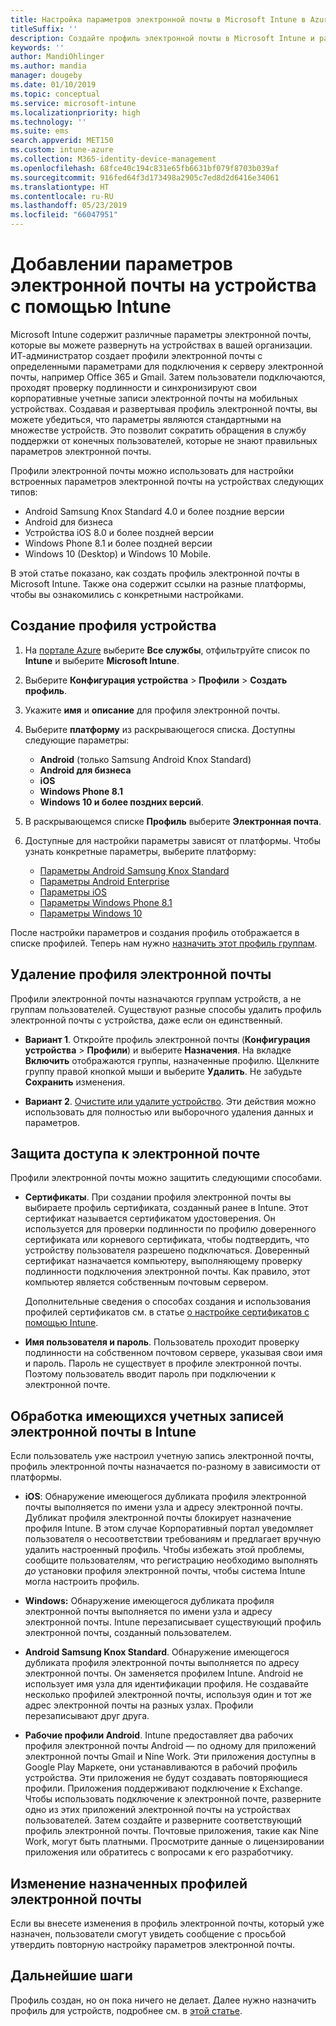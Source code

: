```yaml
---
title: Настройка параметров электронной почты в Microsoft Intune в Azure | Документация Майкрософт
titleSuffix: ''
description: Создайте профиль электронной почты в Microsoft Intune и разверните его на устройствах Android для бизнеса, iOS и Windows. Используйте профиль электронной почты, чтобы настроить общие параметры электронной почты, включая сервер электронной почты и метод проверки подлинности для подключения к корпоративной электронной почте на управляемых устройствах.
keywords: ''
author: MandiOhlinger
ms.author: mandia
manager: dougeby
ms.date: 01/10/2019
ms.topic: conceptual
ms.service: microsoft-intune
ms.localizationpriority: high
ms.technology: ''
ms.suite: ems
search.appverid: MET150
ms.custom: intune-azure
ms.collection: M365-identity-device-management
ms.openlocfilehash: 68fce40c194c831e65fb6631bf079f8703b039af
ms.sourcegitcommit: 916fed64f3d173498a2905c7ed8d2d6416e34061
ms.translationtype: HT
ms.contentlocale: ru-RU
ms.lasthandoff: 05/23/2019
ms.locfileid: "66047951"
---
```

# <a name="add-email-settings-to-devices-using-intune"></a>Добавлении параметров электронной почты на устройства с помощью Intune

Microsoft Intune содержит различные параметры электронной почты, которые вы можете развернуть на устройствах в вашей организации. ИТ-администратор создает профили электронной почты с определенными параметрами для подключения к серверу электронной почты, например Office 365 и Gmail. Затем пользователи подключаются, проходят проверку подлинности и синхронизируют свои корпоративные учетные записи электронной почты на мобильных устройствах. Создавая и развертывая профиль электронной почты, вы можете убедиться, что параметры являются стандартными на множестве устройств. Это позволит сократить обращения в службу поддержки от конечных пользователей, которые не знают правильных параметров электронной почты.

Профили электронной почты можно использовать для настройки встроенных параметров электронной почты на устройствах следующих типов:

- Android Samsung Knox Standard 4.0 и более поздние версии
- Android для бизнеса
- Устройства iOS 8.0 и более поздней версии
- Windows Phone 8.1 и более поздней версии
- Windows 10 (Desktop) и Windows 10 Mobile.

В этой статье показано, как создать профиль электронной почты в Microsoft Intune. Также она содержит ссылки на разные платформы, чтобы вы ознакомились с конкретными настройками.

## <a name="create-a-device-profile"></a>Создание профиля устройства

1. На [портале Azure](https://portal.azure.com) выберите **Все службы**, отфильтруйте список по **Intune** и выберите **Microsoft Intune**.
2. Выберите **Конфигурация устройства** > **Профили** > **Создать профиль**.
3. Укажите **имя** и **описание** для профиля электронной почты.
4. Выберите **платформу** из раскрывающегося списка. Доступны следующие параметры:

    - **Android** (только Samsung Android Knox Standard)
    - **Android для бизнеса**
    - **iOS**
    - **Windows Phone 8.1**
    - **Windows 10 и более поздних версий**.

5. В раскрывающемся списке **Профиль** выберите **Электронная почта**.
6. Доступные для настройки параметры зависят от платформы. Чтобы узнать конкретные параметры, выберите платформу:

    - [Параметры Android Samsung Knox Standard](email-settings-android.md)
    - [Параметры Android Enterprise](email-settings-android-enterprise.md)
    - [Параметры iOS](email-settings-ios.md)
    - [Параметры Windows Phone 8.1](email-settings-windows-phone-8-1.md)
    - [Параметры Windows 10](email-settings-windows-10.md)

После настройки параметров и создания профиль отображается в списке профилей. Теперь нам нужно [назначить этот профиль группам](device-profile-assign.md).

## <a name="remove-an-email-profile"></a>Удаление профиля электронной почты

Профили электронной почты назначаются группам устройств, а не группам пользователей. Существуют разные способы удалить профиль электронной почты с устройства, даже если он единственный.

- **Вариант 1**. Откройте профиль электронной почты (**Конфигурация устройства** > **Профили**) и выберите **Назначения**. На вкладке **Включить** отображаются группы, назначенные профилю. Щелкните группу правой кнопкой мыши и выберите **Удалить**. Не забудьте **Сохранить** изменения.

- **Вариант 2**. [Очистите или удалите устройство](devices-wipe.md). Эти действия можно использовать для полностью или выборочного удаления данных и параметров.

## <a name="secure-email-access"></a>Защита доступа к электронной почте

Профили электронной почты можно защитить следующими способами.

- **Сертификаты**. При создании профиля электронной почты вы выбираете профиль сертификата, созданный ранее в Intune. Этот сертификат называется сертификатом удостоверения. Он используется для проверки подлинности по профилю доверенного сертификата или корневого сертификата, чтобы подтвердить, что устройству пользователя разрешено подключаться. Доверенный сертификат назначается компьютеру, выполняющему проверку подлинности подключения электронной почты. Как правило, этот компьютер является собственным почтовым сервером.

  Дополнительные сведения о способах создания и использования профилей сертификатов см. в статье [о настройке сертификатов с помощью Intune](certificates-configure.md).

- **Имя пользователя и пароль**. Пользователь проходит проверку подлинности на собственном почтовом сервере, указывая свои имя и пароль. Пароль не существует в профиле электронной почты. Поэтому пользователь вводит пароль при подключении к электронной почте.

## <a name="how-intune-handles-existing-email-accounts"></a>Обработка имеющихся учетных записей электронной почты в Intune

Если пользователь уже настроил учетную запись электронной почты, профиль электронной почты назначается по-разному в зависимости от платформы.

- **iOS**: Обнаружение имеющегося дубликата профиля электронной почты выполняется по имени узла и адресу электронной почты. Дубликат профиля электронной почты блокирует назначение профиля Intune. В этом случае Корпоративный портал уведомляет пользователя о несоответствии требованиям и предлагает вручную удалить настроенный профиль. Чтобы избежать этой проблемы, сообщите пользователям, что регистрацию необходимо выполнять *до* установки профиля электронной почты, чтобы система Intune могла настроить профиль.

- **Windows:** Обнаружение имеющегося дубликата профиля электронной почты выполняется по имени узла и адресу электронной почты. Intune перезаписывает существующий профиль электронной почты, созданный пользователем.

- **Android Samsung Knox Standard**. Обнаружение имеющегося дубликата профиля электронной почты выполняется по адресу электронной почты. Он заменяется профилем Intune. Android не использует имя узла для идентификации профиля. Не создавайте несколько профилей электронной почты, используя один и тот же адрес электронной почты на разных узлах. Профили перезаписывают друг друга.

- **Рабочие профили Android**. Intune предоставляет два рабочих профиля электронной почты Android — по одному для приложений электронной почты Gmail и Nine Work. Эти приложения доступны в Google Play Маркете, они устанавливаются в рабочий профиль устройства. Эти приложения не будут создавать повторяющиеся профили. Приложения поддерживают подключение к Exchange. Чтобы использовать подключение к электронной почте, разверните одно из этих приложений электронной почты на устройствах пользователей. Затем создайте и разверните соответствующий профиль электронной почты. Почтовые приложения, такие как Nine Work, могут быть платными. Просмотрите данные о лицензировании приложения или обратитесь с вопросами к его разработчику.

## <a name="changes-to-assigned-email-profiles"></a>Изменение назначенных профилей электронной почты

Если вы внесете изменения в профиль электронной почты, который уже назначен, пользователи смогут увидеть сообщение с просьбой утвердить повторную настройку параметров электронной почты.

## <a name="next-steps"></a>Дальнейшие шаги

Профиль создан, но он пока ничего не делает. Далее нужно назначить профиль для устройств, подробнее см. в [этой статье](device-profile-assign.md).
